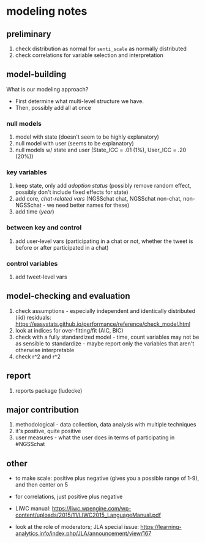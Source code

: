 # modeling notes

## preliminary

1. check distribution as normal for `senti_scale` as normally distributed
1. check correlations for variable selection and interpretation

## model-building

What is our modeling approach?

- First determine what multi-level structure we have.
- Then, possibly add all at once

### null models

1. model with state (doesn't seem to be highly explanatory)
1. null model with user (seems to be explanatory)
1. null models w/ state and user (State_ICC = .01 (1%), User_ICC = .20 (20%))

### key variables

1. keep state, only add *adoption status* (possibly remove random effect, possibly don't include fixed effects for state)
1. add core, *chat-related vars* (NGSSchat chat, NGSSchat non-chat, non-NGSSchat - we need better names for these)
1. add time (*year*)

### between key and control

1. add user-level vars (participating in a chat or not, whether the tweet is before or after participated in a chat)

### control variables

1. add tweet-level vars

## model-checking and evaluation

1. check assumptions - especially independent and identically distributed (iid) residuals: https://easystats.github.io/performance/reference/check_model.html
1. look at indices for over-fitting/fit (AIC, BIC)
1. check with a fully standardized model - time, count variables may not be as sensible to standardize - maybe report only the variables that aren't otherwise interpretable
1. check r^2 and r^2

## report

1. reports package (ludecke)

## major contribution

1. methodological - data collection, data analysis with multiple techniques
1. it's positive, quite positive
1. user measures - what the user does in terms of participating in #NGSSchat

## other

- to make scale: positive plus negative (gives you a possible range of 1-9), and then center on 5
- for correlations, just positive plus negative
- LIWC manual: https://liwc.wpengine.com/wp-content/uploads/2015/11/LIWC2015_LanguageManual.pdf

- look at the role of moderators; JLA special issue: https://learning-analytics.info/index.php/JLA/announcement/view/167